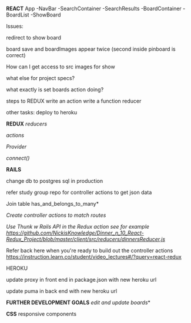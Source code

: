 **REACT**
App
-NavBar
 -SearchContainer
  -SearchResults
 -BoardContainer
  -BoardList
  -ShowBoard

  Issues:
  
  redirect to show board

  board save and boardImages appear twice (second inside pinboard is correct)

  How can I get access to src images for show

  what else for project specs?

  what exactly is set boards action doing?











steps to REDUX
write an action
write a function reducer

other tasks:
deploy to heroku

**REDUX**
*reducers*

*actions*

*Provider*

*connect()*

**RAILS**

change db to postgres sql in production

refer study group repo for controller actions to get json data

Join table
has_and_belongs_to_many*

*Create controller actions to match routes*

*Use Thunk w Rails API in the Redux action see for example https://github.com/NickisKnowledge/Dinner_n_10_React-Redux_Project/blob/master/client/src/reducers/dinnersReducer.js*

Refer back here when you're ready to build out the controller actions https://instruction.learn.co/student/video_lectures#/?query=react-redux

HEROKU

update proxy in front end in package.json  with new heroku url

update puma in back end with new heroku url

**FURTHER DEVELOPMENT GOALS**
*edit and update boards**


**CSS**
responsive components

